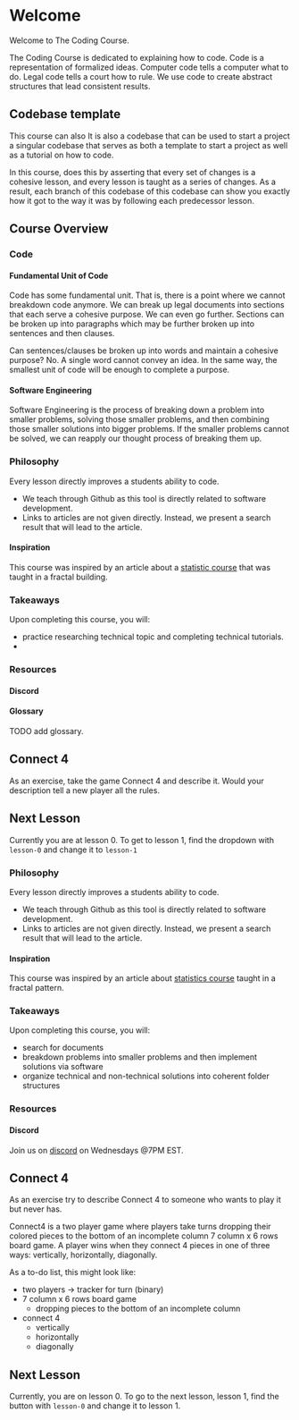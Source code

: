 # Welcome
Welcome to The Coding Course.

The Coding Course is dedicated to explaining how to code. Code is a representation of formalized ideas. Computer code tells a computer what to do. Legal code tells a court how to rule. We use code to create abstract structures that lead consistent results.

## Codebase template
This course can also
It is also a codebase that can be used to start a project a singular codebase that serves as both a template to start a project as well as a tutorial on how to code.

In this course, does this by asserting that every set of changes is a cohesive lesson, and every lesson is taught as a series of changes. As a result, each branch of this codebase of this codebase can show you exactly how it got to the way it was by following each predecessor lesson.

## Course Overview
### Code



#### Fundamental Unit of Code
Code has some fundamental unit. That is, there is a point where we cannot breakdown code anymore. We can break up legal documents into sections that each serve a cohesive purpose. We can even go further. Sections can be broken up into paragraphs which may be further broken up into sentences and then clauses.

Can sentences/clauses be broken up into words and maintain a cohesive purpose? No. A single word cannot convey an idea. In the same way, the smallest unit of code will be enough to complete a purpose.

#### Software Engineering
Software Engineering is the process of breaking down a problem into smaller problems, solving those smaller problems, and then combining those smaller solutions into bigger problems. If the smaller problems cannot be solved, we can reapply our thought process of breaking them up.

### Philosophy
Every lesson directly improves a students ability to code.
 - We teach through Github as this tool is directly related to software development.
 - Links to articles are not given directly. Instead, we present a search result that will lead to the article.

#### Inspiration
This course was inspired by an article about a [statistic course](https://www.google.com/search?q=statistics+course+fractal) that was taught in a fractal building.

### Takeaways
Upon completing this course, you will:
 - practice researching technical topic and completing technical tutorials.
 -

### Resources
#### Discord
#### Glossary
TODO add glossary.

## Connect 4
As an exercise, take the game Connect 4 and describe it. Would your description tell a new player all the rules.

## Next Lesson
Currently you are at lesson 0. To get to lesson 1, find the dropdown with `lesson-0` and change it to `lesson-1`


### Philosophy
Every lesson directly improves a students ability to code.
 - We teach through Github as this tool is directly related to software development.
 - Links to articles are not given directly. Instead, we present a search result that will lead to the article.

#### Inspiration
This course was inspired by an article about [statistics course](https://www.google.com/search?q=statistics+course+fractal) taught in a fractal pattern.

### Takeaways
Upon completing this course, you will:
 - search for documents
 - breakdown problems into smaller problems and then implement solutions via software
 - organize technical and non-technical solutions into coherent folder structures

### Resources
#### Discord
Join us on [discord](https://discord.gg/AJ6bswH5eg) on Wednesdays @7PM EST.

## Connect 4
As an exercise try to describe Connect 4 to someone who wants to play it but never has.

Connect4 is a two player game where players take turns dropping their colored pieces to the bottom of an incomplete column 7 column x 6 rows board game.
A player wins when they connect 4 pieces in one of three ways: vertically, horizontally, diagonally.

As a to-do list, this might look like:
 - two players -> tracker for turn (binary)
 - 7 column x 6 rows board game
   - dropping pieces to the bottom of an incomplete column
 - connect 4
   - vertically
   - horizontally
   - diagonally

## Next Lesson
Currently, you are on lesson 0. To go to the next lesson, lesson 1, find the button with `lesson-0`  and change it to lesson 1.
